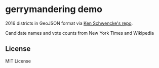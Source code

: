 # gerrymandering demo

2016 districts in GeoJSON format via
<a href='https://github.com/Schwanksta/2016-congressional-districts'>Ken Schwencke's repo</a>.

Candidate names and vote counts from New York Times and Wikipedia

## License

MIT License
